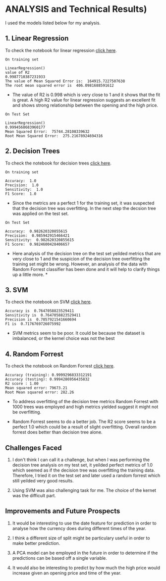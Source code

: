 # ANALYSIS and Technical Results)

I used the models listed below for my analysis.

## 1. Linear Regression

To check the notebook for linear regression [click here](linear_regression.ipynb).

`On training set`

```
LinearRegression()
value of R2
0.9987710387231933
The value of Mean Squared Error is:  164915.7227507638
The root mean squared error is  406.0981688591612
```
* The value of R2 is 0.998 which is very close to 1 and it shows that the fit is great. A high R2 value for linear regression suggests an
excellent fit and shows strong relationship between the opening and the high price. 

`On Test Set`

```
LinearRegression()
0.9994568683960177
Mean Squared Error:  75744.28108339632
Root Mean Squared Error:  275.21678924694316

```


## 2. Decision Trees

To check the notebook for decision trees [click here](Classification.ipynb).

`On training set`

```
Accuracy:  1.0
Precision:  1.0
Sensitivity:  1.0
F1 Score:  1.0

```

* Since the metrics are a perfect 1 for the training set, it was suspected that the decision tree was overfitting. In the next step the decsion tree was applied on the test set. 

`On Test Set`

```
Accuracy:  0.982620320855615
Precision:  0.985942915466421
Sensitivity:  0.982620320855615
F1 Score:  0.9824600428406657
```

* Here analysis of the decision tree on the test set yeilded metrics that are very close to 1 and the suspicion of the decision tree overfitting the training set might be wrong. However, an analysis of the data with Random Forrest classifier has been done and it will help to clarify things up a little more. *

## 3. SVM

To check the notebook on SVM [click here](Classification.ipynb).

```
Accuracy is  0.7647058823529411
Sensitivity is  0.7647058823529411
Precision is  0.7057921541660694
F1 is  0.7176769726075992
```

* SVM metrics seem to be poor. It could be because the dataset is imbalanced, or the kernel choice was not the best


## 4. Random Forrest
To check the notebook on Random Forrest [click here](Clustering.ipynb).

```
Accuracy (training): 0.9999296833312191
Accuracy (testing): 0.9994286956435832
R2 score : 1.00
Mean squared error: 79673.21
Root Mean squared error: 282.26
```

* To address overfitting of the decision tree metrics Random Forrest with 1000 trees was employed and high metrics yielded suggest it might not be overfitting. 

* Random Forrest seems to do a better job. The R2 score seems to be a perfect 1.0 which could be a result of slight overfitting. Overall random forrest does better than decision tree alone.

## Challenges Faced 

1. I don't think I can call it a challenge, but when I was performing the decision tree analysis on my test set, it yeilded perfect metrics of 1.0 which seemed as if the decision tree was overfitting the training data. Therefore, I tried it on the test set and later used a random forrest which still yeilded very good results. 

2. Using SVM was also challenging task for me. The choice of the kernet was the difficult part. 


## Improvements and Future Prospects

1. It would be interesting to use the date feature for prediction in order to analyse how the currency does during different times of the year. 

2. I think a different size of split might be particulary useful in order to make better prediction.

3. A PCA model can be employed in the future in order to determine if the predictions can be based off a single variable.

4. It would also be interesting to predict by how much the high price would increase given an opening price and time of the year. 






